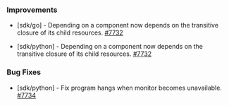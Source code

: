 ### Improvements

- [sdk/go] - Depending on a component now depends on the transitive closure of its
  child resources.
  [#7732](https://github.com/pulumi/pulumi/pull/7732)

- [sdk/python] - Depending on a component now depends on the transitive closure of its
  child resources.
  [#7732](https://github.com/pulumi/pulumi/pull/7732)

### Bug Fixes

- [sdk/python] - Fix program hangs when monitor becomes unavailable.
  [#7734](https://github.com/pulumi/pulumi/pull/7734)
